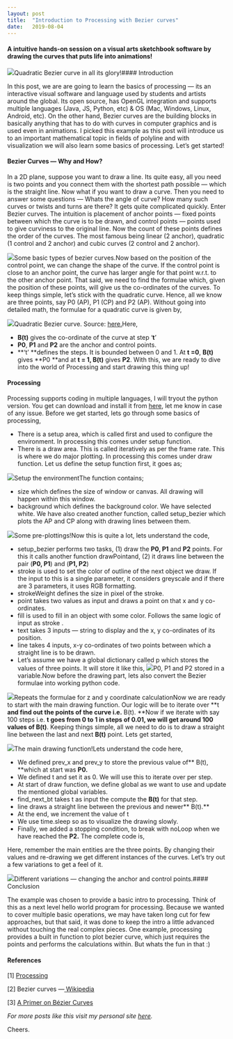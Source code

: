 ```yaml
---
layout:	post
title:	"Introduction to Processing with Bezier curves"
date:	2019-08-04
---
```


  #### A intuitive hands-on session on a visual arts sketchbook software by drawing the curves that puts life into animations!

![](/img/1_AX_NJ942kUZR61LErkbsg.gif)Quadratic Bezier curve in all its glory!#### Introduction

In this post, we are are going to learn the basics of processing — its an interactive visual software and language used by students and artists around the global. Its open source, has OpenGL integration and supports multiple languages (Java, JS, Python, etc) & OS (Mac, Windows, Linux, Android, etc). On the other hand, Bezier curves are the building blocks in basically anything that has to do with curves in computer graphics and is used even in animations. I picked this example as this post will introduce us to an important mathematical topic in fields of polyline and with visualization we will also learn some basics of processing. Let’s get started!

#### Bezier Curves — Why and How?

In a 2D plane, suppose you want to draw a line. Its quite easy, all you need is two points and you connect them with the shortest path possible — which is the straight line. Now what if you want to draw a curve. Then you need to answer some questions — Whats the angle of curve? How many such curves or twists and turns are there? It gets quite complicated quickly. Enter Bezier curves. The intuition is placement of anchor points — fixed points between which the curve is to be drawn, and control points — points used to give curviness to the original line. Now the count of these points defines the order of the curves. The most famous being linear (2 anchor), quadratic (1 control and 2 anchor) and cubic curves (2 control and 2 anchor).

![](/img/1ca-ss-c_VN-rKbgKq5kkUQ.png)Some basic types of bezier curves.Now based on the position of the control point, we can change the shape of the curve. If the control point is close to an anchor point, the curve has larger angle for that point w.r.t. to the other anchor point. That said, we need to find the formulae which, given the position of these points, will give us the co-ordinates of the curves. To keep things simple, let’s stick with the quadratic curve. Hence, all we know are three points, say P0 (AP), P1 (CP) and P2 (AP). Without going into detailed math, the formulae for a quadratic curve is given by,

![](/img/1ntZVVhJxB1jQbp96gAFDTA.png)Quadratic Bezier curve. Source: [here.](https://en.wikipedia.org/wiki/B%C3%A9zier_curve)Here,

* **B(t)** gives the co-ordinate of the curve at step ‘**t**’
* **P0**, **P1** and **P2** are the anchor and control points.
* **‘t’ **defines the steps. It is bounded between 0 and 1. At **t =0**, **B(t)** gives **P0 **and at **t = 1, B(t)** gives **P2**.
With this, we are ready to dive into the world of Processing and start drawing this thing up!

#### Processing

Processing supports coding in multiple languages, I will tryout the python version. You get can download and install it from [here](https://processing.org/), let me know in case of any issue. Before we get started, lets go through some basics of processing,

* There is a setup area, which is called first and used to configure the environment. In processing this comes under setup function.
* There is a draw area. This is called iteratively as per the frame rate. This is where we do major plotting. In processing this comes under draw function.
Let us define the setup function first, it goes as;

![](/img/1YXzq-R1d99gUVKwbZ8XXtw.png)Setup the environmentThe function contains;

* size which defines the size of window or canvas. All drawing will happen within this window.
* background which defines the background color. We have selected white.
We have also created another function, called setup\_bezier which plots the AP and CP along with drawing lines between them.

![](/img/1oTgPjz2ut0WwaYEvUDJTLg.png)Some pre-plottings!Now this is quite a lot, lets understand the code,

* setup\_bezier performs two tasks, (1) draw the **P0, P1** and **P2** points. For this it calls another function drawPointand, (2) it draws line between the pair (**P0, P1**) and (**P1, P2**)
* stroke is used to set the color of outline of the next object we draw. If the input to this is a single parameter, it considers greyscale and if there are 3 parameters, it uses RGB formatting.
* strokeWeight defines the size in pixel of the stroke.
* point takes two values as input and draws a point on that x and y co-ordinates.
* fill is used to fill in an object with some color. Follows the same logic of input as stroke .
* text takes 3 inputs — string to display and the x, y co-ordinates of its position.
* line takes 4 inputs, x-y co-ordinates of two points between which a straight line is to be drawn.
* Let’s assume we have a global dictionary called p which stores the values of three points. It will store it like this,
![](/img/1fANKFbDpHSa8Y1dWNc11jA.png)P0, P1 and P2 stored in a variable.Now before the drawing part, lets also convert the Bezier formulae into working python code.

![](/img/1NKZSs9h1sr55nvuTm0StJg.png)Repeats the formulae for z and y coordinate calculationNow we are ready to start with the main drawing function. Our logic will be to iterate over **t **and find out the points of the curve i.e.** B(t). **Now if we iterate with say 100 steps i.e. **t **goes from 0 to 1 in steps of 0.01, we will get around 100 values of** B(t)**. Keeping things simple, all we need to do is to draw a straight line between the last and next **B(t)** point. Lets get started,

![](/img/1Oy0mTb6thFSJTwiLV0RfTg.png)The main drawing function!Lets understand the code here,

* We defined prev\_x and prev\_y to store the previous value of** B(t), **which at start was **P0.**
* We defined t and set it as 0. We will use this to iterate over per step.
* At start of draw function, we define global as we want to use and update the mentioned global variables.
* find\_next\_bt takes t as input the compute the **B(t)** for that step.
* line draws a straight line between the previous and newer** B(t).**
* At the end, we increment the value of t
* We use time.sleep so as to visualize the drawing slowly.
* Finally, we added a stopping condition, to break with noLoop when we have reached the **P2.**
The complete code is,

Here, remember the main entities are the three points. By changing their values and re-drawing we get different instances of the curves. Let’s try out a few variations to get a feel of it.

![](/img/1BxGx_I1ZcuTfAJrOQnasdw.gif)Different variations — changing the anchor and control points.#### Conclusion

The example was chosen to provide a basic intro to processing. Think of this as a next level hello world program for processing. Because we wanted to cover multiple basic operations, we may have taken long cut for few approaches, but that said, it was done to keep the intro a little advanced without touching the real complex pieces. One example, processing provides a built in function to plot bezier curve, which just requires the points and performs the calculations within. But whats the fun in that :)

#### References

[1] [Processing](https://processing.org/)

[2] Bezier curves —[ Wikipedia](https://en.wikipedia.org/wiki/B%C3%A9zier_curve)

[3] [A Primer on Bézier Curves](https://pomax.github.io/bezierinfo/#introduction)

*For more posts like this visit my personal site *[*here*](http://mohitmayank.com)*.*

Cheers.

  